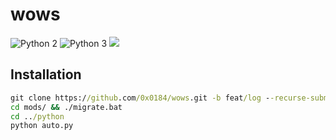 # wows
![Python 2](https://img.shields.io/badge/language-Python%202-blue.svg)
![Python 3](https://img.shields.io/badge/language-Python%203-blue.svg)
![](https://github.com/rapsealk/wows/workflows/Python%20application/badge.svg)

## Installation
```bat
git clone https://github.com/0x0184/wows.git -b feat/log --recurse-submodules [--depth 1]
cd mods/ && ./migrate.bat
cd ../python
python auto.py
```